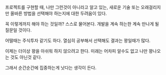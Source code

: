 프로젝트를 구현할 때, 나만 그런것이 아니라고 알고 있는,
새로운 기술 또는 오래걸리지만 올바른 방법을 선택해야 하는지에 대한 두려움이 있다. 

꼭 이렇게까지 해야 하는 것일까?
스스로 물어본다.
개발을 계속 하는한 계속 만나게 될 질문일 것이다.

어떨때는 주식투자 같기도 하다.
열심히 공부해서 선택해도 결과는 꽝일때가 많다.

이제는 더이상 꽝을 아쉬워 하지 않으려고 한다.
미래는 어차피 알수도 없고
나만 꽝나오는 것도 아닌것 같다.

그래서 순간순간에 집중하는게 낫다는 생각이 든다.
